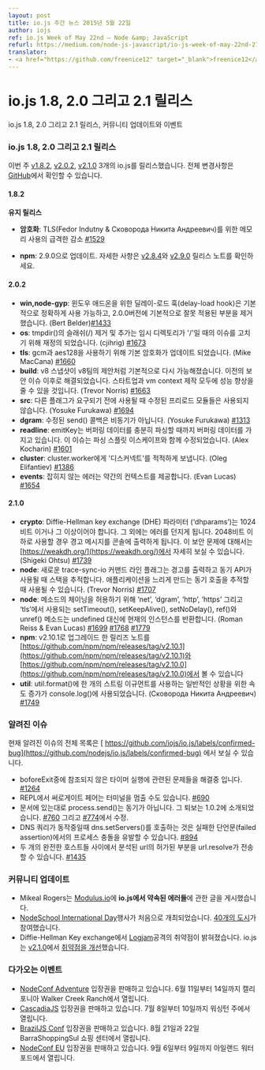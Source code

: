 ```yaml
---
layout: post
title: io.js 주간 뉴스 2015년 5월 22일
author: iojs
ref: io.js Week of May 22nd — Node &amp; JavaScript
refurl: https://medium.com/node-js-javascript/io-js-week-of-may-22nd-27905fd0cf8c
translator:
- <a href="https://github.com/freenice12" target="_blank">freenice12</a>
---
```


# io.js 1.8, 2.0 그리고 2.1 릴리스

<!--
io.js 1.8, 2.0 and 2.1 releases, community updates and events
-->
io.js 1.8, 2.0 그리고 2.1 릴리스, 커뮤니티 업데이트와 이벤트

<!--
io.js 1.8, 2.0 and 2.1 releases
This week we had three io.js releases v1.8.2, v2.0.2 and v2.1.0, complete changelog can be found on GitHub.
1.8.2
Maintenance release
crypto: significantly reduced memory usage for TLS (Fedor Indutny & Сковорода Никита Андреевич) #1529
npm: Upgrade npm to 2.9.0. See the v2.8.4 and v2.9.0 release notes for details.
2.0.2
win,node-gyp: the delay-load hook for windows addons has now been correctly enabled by default, it had wrongly defaulted to off in the release version of 2.0.0 (Bert Belder) #1433
os: tmpdir()’s trailing slash stripping has been refined to fix an issue when the temp directory is at ‘/’. Also considers which slash is used by the operating system. (cjihrig) #1673
tls: default ciphers have been updated to use gcm and aes128 (Mike MacCana) #1660
build: v8 snapshots have been re-enabled by default as suggested by the v8 team, since prior security issues have been resolved. This should give some perf improvements to both startup and vm context creation. (Trevor Norris) #1663
src: fixed preload modules not working when other flags were used before — require (Yosuke Furukawa) #1694
dgram: fixed send()’s callback not being asynchronous (Yosuke Furukawa) #1313
readline: emitKeys now keeps buffering data until it has enough to parse. This fixes an issue with parsing split escapes. (Alex Kocharin) #1601
cluster: works now properly emit ‘disconnect’ to cluster.worker (Oleg Elifantiev) #1386
events: uncaught errors now provide some context (Evan Lucas) #1654
2.1.0
crypto: Diffie-Hellman key exchange (DHE) parameters (‘dhparams’) must now be 1024 bits or longer or an error will be thrown. A warning will also be printed to the console if you supply less than 2048 bits. See https://weakdh.org/ for further context on this security concern (Shigeki Ohtsu) #1739.
node: A new — trace-sync-io command line flag will print a warning and a stack trace whenever a synchronous API is used. This can be used to track down synchronous calls that may be slowing down an application (Trevor Norris) #1707.
node: To allow for chaining of methods, the setTimeout(), setKeepAlive(), setNoDelay(), ref() and unref() methods used in ‘net’, ‘dgram’, ‘http’, ‘https’ and ‘tls’ now return the current instance instead of undefined (Roman Reiss & Evan Lucas) #1699 #1768 #1779.
npm: Upgraded to v2.10.1, release notes can be found in https://github.com/npm/npm/releases/tag/v2.10.1 and https://github.com/npm/npm/releases/tag/v2.10.0.
util: A significant speed-up (in the order of 35%) for the common-case of a single string argument to util.format(), used by console.log() (Сковорода Никита Андреевич) #1749.
-->

### io.js 1.8, 2.0 그리고 2.1 릴리스
이번 주 [v1.8.2](https://iojs.org/dist/v1.8.2/), [v2.0.2](https://iojs.org/dist/v2.0.2/), [v2.1.0](https://iojs.org/dist/v2.1.0/) 3개의 io.js를 릴리스했습니다. 전체 변경사항은 [GitHub](https://github.com/nodejs/io.js/blob/master/CHANGELOG.md)에서 확인할 수 있습니다.

#### 1.8.2

**유지 릴리스**

* **암호화**: TLS(Fedor Indutny & Сковорода Никита Андреевич)를 위한 메모리 사용의 급격한 감소 [#1529](https://github.com/nodejs/io.js/pull/1529)

* **npm**: 2.9.0으로 업데이트. 자세한 사항은 [v2.8.4](https://github.com/npm/npm/releases/tag/v2.8.4)와 [v2.9.0](https://github.com/npm/npm/releases/tag/v2.9.0) 릴리스 노트를 확인하세요.

#### 2.0.2

* **win,node-gyp**: 윈도우 애드온을 위한 딜레이-로드 훅(delay-load hook)은 기본적으로  정확하게 사용 가능하고, 2.0.0버전에 기본적으로 잘못 적용된 부분을 제거했습니다. (Bert Belder)[#1433](https://github.com/nodejs/io.js/pull/1433)
* **os**: tmpdir()의 슬래쉬(/) 제거 및 추가는 임시 디렉토리가 '/'일 때의 이슈를 고치기 위해 재정의 되었습니다. (cjihrig) [#1673](https://github.com/nodejs/io.js/pull/1673)
* **tls**: gcm과 aes128을 사용하기 위해 기본 암호화가 업데이트 되었습니다. (Mike MacCana) [#1660](https://github.com/nodejs/io.js/pull/1660)
* **build**: v8 스냅샷이 v8팀의 제안처럼 기본적으로 다시 가능해졌습니다. 이전의  보안 이슈 이후로 해결되었습니다. 스타트업과 vm context 제작 모두에 성능 향상을 줄 수 있을 것입니다. (Trevor Norris) [#1663](https://github.com/nodejs/io.js/pull/1663)
* **src**: 다른 플래그가 요구되기 전에 사용될 때 수정된 프리로드 모듈들은 사용되지 않습니다. (Yosuke Furukawa) [#1694](https://github.com/nodejs/io.js/pull/1694)
* **dgram**: 수정된 send() 콜백은 비동기가 아닙니다. (Yosuke Furukawa) [#1313](https://github.com/nodejs/io.js/pull/1313)
* **readline**: emitKey는 버퍼링 데이터를 충분히 파싱할 때까지 버퍼링 데이터를 가지고 있습니다. 이 이슈는 파싱 스플릿 이스케이프와 함께 수정되었습니다. (Alex Kocharin) [#1601](https://github.com/nodejs/io.js/pull/1601)
* **cluster**: cluster.worker에게 '디스커넥트'를 적적하게 보냅니다. (Oleg Elifantiev) [#1386](https://github.com/nodejs/io.js/pull/1386)
* **events**: 잡히지 않는 에러는 약간의 컨텍스트를 제공합니다. (Evan Lucas) [#1654](https://github.com/nodejs/io.js/pull/1654)

#### 2.1.0
* **crypto**: Diffie-Hellman key exchange (DHE) 파라미터 (‘dhparams’)는 1024비트 이거나 그 이상이어야 합니다. 그 외에는 에러를 던지게 됩니다. 2048비트 이하로 사용할 경우 경고 메시지를 콘솔에 출력하게 됩니다. 이 보안 문제에 대해서는 [https://weakdh.org/](https://weakdh.org/)에서 자세히 보실 수 있습니다. (Shigeki Ohtsu) [#1739](https://github.com/nodejs/io.js/pull/1739)
* **node**: 새로운 trace-sync-io 커맨드 라인 플래그는 경고를 출력하고 동기 API가 사용될 때 스택을 추적합니다. 애플리케이션을 느리게 만드는 동기 호출을 추적할 때 사용될 수 있습니다. (Trevor Norris) [#1707](https://github.com/nodejs/io.js/pull/1707)
* **node**: 메소드의 체이닝을 허용하기 위해  ‘net’, ‘dgram’, ‘http’, ‘https’ 그리고 ‘tls’에서 사용되는 setTimeout(), setKeepAlive(), setNoDelay(), ref()와 unref() 메소드는 undefined 대신에 현재의 인스턴스를 반환합니다. (Roman Reiss & Evan Lucas) [#1699](https://github.com/nodejs/io.js/pull/1699) [#1768](https://github.com/nodejs/io.js/pull/1768) [#1779](https://github.com/nodejs/io.js/pull/1779)
* **npm**: v2.10.1로 업그레이드 한 릴리즈 노트를 [https://github.com/npm/npm/releases/tag/v2.10.1](https://github.com/npm/npm/releases/tag/v2.10.1)와  [https://github.com/npm/npm/releases/tag/v2.10.0](https://github.com/npm/npm/releases/tag/v2.10.0)에서 볼 수 있습니다
* **util**: util.format()에 한 개의 스트링 이규먼트를 사용하는 일반적인 상황을 위한 속도 증가가 console.log()에 사용되었습니다. (Сковорода Никита Андреевич) [#1749](https://github.com/nodejs/io.js/pull/1749)

### 알려진 이슈
<!--
Known issues
See https://github.com/nodejs/io.js/labels/confirmed-bug for complete and current list of known issues.
Some problems with unreferenced timers running during beforeExit are still to be resolved. See #1264.
Surrogate pair in REPL can freeze terminal #690
process.send() is not synchronous as the docs suggest, a regression introduced in 1.0.2, see #760 and fix in #774
Calling dns.setServers() while a DNS query is in progress can cause the process to crash on a failed assertion #894
url.resolve may transfer the auth portion of the url when resolving between two full hosts, see #1435.
-->

현재 알려진 이슈의 전체 목록은 [ https://github.com/iojs/io.js/labels/confirmed-bug](https://github.com/nodejs/io.js/labels/confirmed-bug) 에서 보실 수 있습니다.

* boforeExit중에 참조되지 않은 타이머 실행에 관련된 문제들을 해결중 입니다. [#1264](https://github.com/nodejs/io.js/issues/1264) 
* REPL에서 써로게이트 페어는 터미널을 멈출 수도 있습니다. [#690](https://github.com/nodejs/io.js/issues/690)
* 문서에 있는대로 process.send()는 동기가 아닙니다. 그 퇴보는 1.0.2에 소개되었습니다. [#760](https://github.com/nodejs/io.js/issues/760) 그리고 [#774](https://github.com/nodejs/io.js/issues/774)에서 수정.
* DNS 쿼리가 동작중일때 dns.setServers()를 호출하는 것은 실패한 단언문(failed assertion)에서의 프로세스 충돌을 유발할 수 있습니다. [#894](https://github.com/iojs/io.js/issues/894)
* 두 개의 완전한 호스트들 사이에서 분석된 url의 허가된 부분을 url.resolve가 전송할 수 있습니다. [#1435](https://github.com/nodejs/io.js/issues/1435)

### 커뮤니티 업데이트

<!--
Mikeal Rogers post about Promise errors in io.js on Modulus.io
NodeSchool International Day has been held for the first time. 40 cities joined.
Logjam attack vulnerability detected on Diffie-Hellman Key exchange. io.js fixed the vulnerability on v2.1.0.
-->

* Mikeal Rogers는 [Modulus.io](http://blog.modulus.io/promise-errors-in-iojs)에  **io.js에서 약속된 에러들**에 관한 글을 게시했습니다.
* [NodeSchool International Day](http://nodeschool.io/international-day/)행사가 처음으로 개최되었습니다. [40개의 도시](https://github.com/nodeschool/international-day/issues?q=label%3Arollcall-2015+is%3Aclosed)가 참여했습니다.
* Diffie-Hellman Key exchange에서 [Logjam](https://weakdh.org/)공격의 취약점이 밝혀졌습니다. io.js는 [v2.1.0](https://github.com/nodejs/io.js/blob/master/CHANGELOG.md#2015-05-24-version-210-rvagg)에서 [취약점을 개선](https://github.com/nodejs/io.js/pull/1739)했습니다.

### 다가오는 이벤트
<!--
* [NodeConf Adventure](http://nodeconf.com/) tickets are on sale, June 11th — 14th at Walker Creek Ranch, CA
* [CascadiaJS](http://2015.cascadiajs.com/) tickets are on sale, July 8th — 10th at Washington State
* [BrazilJS Conf](http://braziljs.com.br/) tickets are on sale, August 21st — 22nd at Shopping Center BarraShoppingSul
* [NodeConf EU](http://nodeconf.eu/) tickets are on sale, September 6th — 9th at Waterford, Ireland
-->

* [NodeConf Adventure](http://nodeconf.com/) 입장권을 판매하고 있습니다. 6월 11일부터 14일까지 캘리포니아 Walker Creek Ranch에서 열립니다.
* [CascadiaJS](http://2015.cascadiajs.com/) 입장권을 판매하고 있습니다. 7월 8일부터 10일까지 워싱턴 주에서 열립니다.
* [BrazilJS Conf]( http://braziljs.com.br/) 입장권을 판매하고 있습니다. 8월 21일과 22일 BarraShoppingSul 쇼핑 센터에서 열립니다.
* [NodeConf EU](http://nodeconf.eu/) 입장권을 판매하고 있습니다. 9월 6일부터 9일까지 아일랜드 워터포드에서 열립니다.
